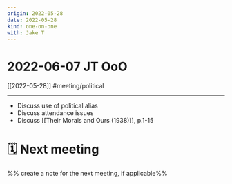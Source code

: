 ```yaml
---
origin: 2022-05-28
date: 2022-05-28
kind: one-on-one
with: Jake T
---
```

# 2022-06-07 JT OoO
[[2022-05-28]]
#meeting/political 

---
- Discuss use of political alias
- Discuss attendance issues
- Discuss [[Their Morals and Ours (1938)]], p.1-15

# 🗓 Next meeting
%% create a note for the next meeting, if applicable%%